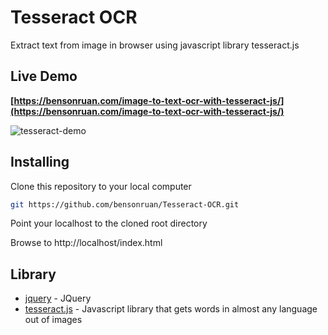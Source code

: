 # Tesseract OCR
Extract text from image in browser using javascript library tesseract.js

## Live Demo
**[https://bensonruan.com/image-to-text-ocr-with-tesseract-js/](https://bensonruan.com/image-to-text-ocr-with-tesseract-js/)**

![tesseract-demo](https://bensonruan.com/wp-content/uploads/2023/06/tesseract-ocr-demo.gif)

## Installing
Clone this repository to your local computer
``` bash
git https://github.com/bensonruan/Tesseract-OCR.git
```
Point your localhost to the cloned root directory

Browse to http://localhost/index.html 


## Library
* [jquery](https://code.jquery.com/jquery-3.3.1.min.js) - JQuery
* [tesseract.js](https://github.com/naptha/tesseract.js) - Javascript library that gets words in almost any language out of images
